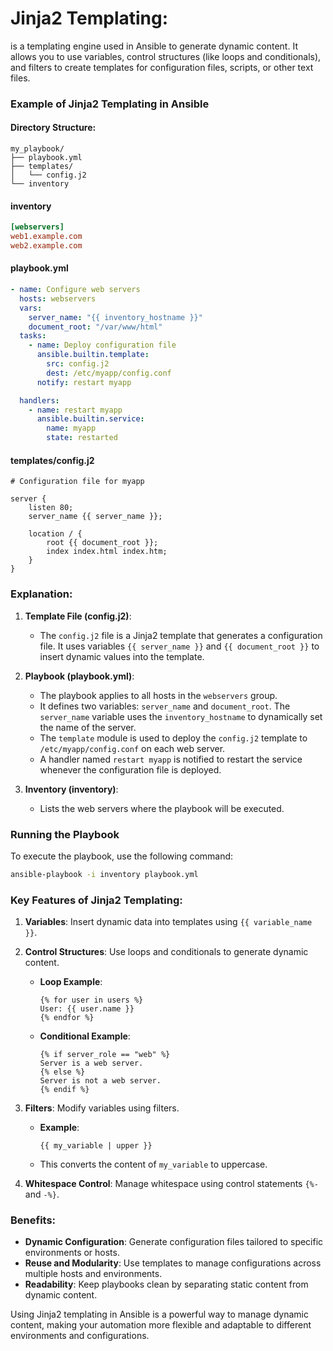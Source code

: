 # Jinja2 Templating:

is a templating engine used in Ansible to generate dynamic content. It allows you to use variables, control structures (like loops and conditionals), and filters to create templates for configuration files, scripts, or other text files. 

### Example of Jinja2 Templating in Ansible

#### Directory Structure:
```plaintext
my_playbook/
├── playbook.yml
├── templates/
│   └── config.j2
└── inventory
```

#### inventory
```ini
[webservers]
web1.example.com
web2.example.com
```

#### playbook.yml

```yaml
- name: Configure web servers
  hosts: webservers
  vars:
    server_name: "{{ inventory_hostname }}"
    document_root: "/var/www/html"
  tasks:
    - name: Deploy configuration file
      ansible.builtin.template:
        src: config.j2
        dest: /etc/myapp/config.conf
      notify: restart myapp

  handlers:
    - name: restart myapp
      ansible.builtin.service:
        name: myapp
        state: restarted
```

#### templates/config.j2

```jinja
# Configuration file for myapp

server {
    listen 80;
    server_name {{ server_name }};
    
    location / {
        root {{ document_root }};
        index index.html index.htm;
    }
}
```

### Explanation:

1. **Template File (config.j2)**:
   - The `config.j2` file is a Jinja2 template that generates a configuration file. It uses variables `{{ server_name }}` and `{{ document_root }}` to insert dynamic values into the template.

2. **Playbook (playbook.yml)**:
   - The playbook applies to all hosts in the `webservers` group.
   - It defines two variables: `server_name` and `document_root`. The `server_name` variable uses the `inventory_hostname` to dynamically set the name of the server.
   - The `template` module is used to deploy the `config.j2` template to `/etc/myapp/config.conf` on each web server.
   - A handler named `restart myapp` is notified to restart the service whenever the configuration file is deployed.

3. **Inventory (inventory)**:
   - Lists the web servers where the playbook will be executed.

### Running the Playbook

To execute the playbook, use the following command:

```sh
ansible-playbook -i inventory playbook.yml
```

### Key Features of Jinja2 Templating:

1. **Variables**: Insert dynamic data into templates using `{{ variable_name }}`.
2. **Control Structures**: Use loops and conditionals to generate dynamic content.
   - **Loop Example**:
     ```jinja
     {% for user in users %}
     User: {{ user.name }}
     {% endfor %}
     ```
   - **Conditional Example**:
     ```jinja
     {% if server_role == "web" %}
     Server is a web server.
     {% else %}
     Server is not a web server.
     {% endif %}
     ```
3. **Filters**: Modify variables using filters.
   - **Example**:
     ```jinja
     {{ my_variable | upper }}
     ```
   - This converts the content of `my_variable` to uppercase.

4. **Whitespace Control**: Manage whitespace using control statements `{%-` and `-%}`.

### Benefits:

- **Dynamic Configuration**: Generate configuration files tailored to specific environments or hosts.
- **Reuse and Modularity**: Use templates to manage configurations across multiple hosts and environments.
- **Readability**: Keep playbooks clean by separating static content from dynamic content.

Using Jinja2 templating in Ansible is a powerful way to manage dynamic content, making your automation more flexible and adaptable to different environments and configurations.
